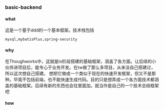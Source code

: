 ### basic-backend
#### what
这是一个基于ddd的一个基本框架。技术栈包括
```
mysql,mybatisPlus,spring-security
```
#### why
在Thoughworks中，这就是io阶段搭建的基础框架，涵盖了各方面。让后续的小伙伴进项目后，能专心于业务开发。在tw做了那么多项目，从来没自己搭建过，所以这次想自己搭建。
想把它做成一个类似于现在的快速开发框架，但又不是那种。毕竟不包括前端，也不能快速生成代码。目的只是想弄成一个各方面技术都涵盖的基础框架。后续有新的东西也会往里面加。就当作是自己的一个技术总结框架吧
#### how